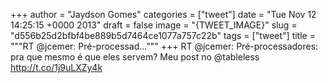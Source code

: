 
+++
author = "Jaydson Gomes"
categories = ["tweet"]
date = "Tue Nov 12 14:25:15 +0000 2013"
draft = false
image = "{TWEET_IMAGE}"
slug = "d556b25d2bfbf4be889b5d7464ce1077a757c22b"
tags = ["tweet"]
title = """RT @jcemer: Pré-processad..."""
+++
RT @jcemer: Pré-processadores: pra que mesmo é que eles servem? Meu post no @tableless http://t.co/1j9uLXZy4k
